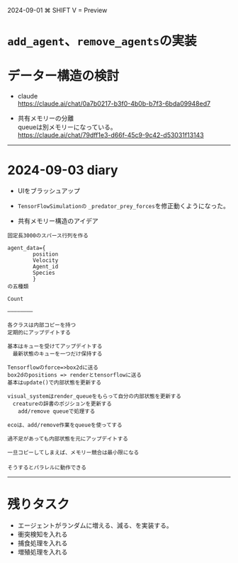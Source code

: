 2024-09-01
⌘ SHIFT V = Preview

# `add_agent`、`remove_agents`の実装
# データー構造の検討  

- claude  
https://claude.ai/chat/0a7b0217-b3f0-4b0b-b7f3-6bda09948ed7  

- 共有メモリーの分離  
queueは別メモリーになっている。  
https://claude.ai/chat/79dff1e3-d66f-45c9-9c42-d53031f13143  


---


# 2024-09-03 diary

- UIをブラッシュアップ  
- `TensorFlowSimulationの` `_predator_prey_forces`を修正動くようになった。  

- 共有メモリー構造のアイデア  
  

```
固定長3000のスパース行列を作る

agent_data={
        position
        Velocity
        Agent_id
        Species
        }   
の五種類

Count

————————

各クラスは内部コピーを持つ
定期的にアップデイトする

基本はキューを受けてアップデイトする
　最新状態のキューを一つだけ保持する

Tensorflowのforce=>box2dに送る
box2dのpositions => renderとtensorflowに送る
基本はupdate()で内部状態を更新する

visual_systemはrender_queueをもらって自分の内部状態を更新する
　creatureの辞書のポジションを更新する
　　add/remove queueで処理する

ecoは、add/remove作業をqueueを使ってする

過不足があっても内部状態を元にアップデイトする

一旦コピーしてしまえば、メモリー競合は最小限になる
　
そうするとパラレルに動作できる
```


---

# 残りタスク
- エージェントがランダムに増える、減る、を実装する。
- 衝突検知を入れる
- 捕食処理を入れる
- 増殖処理を入れる
